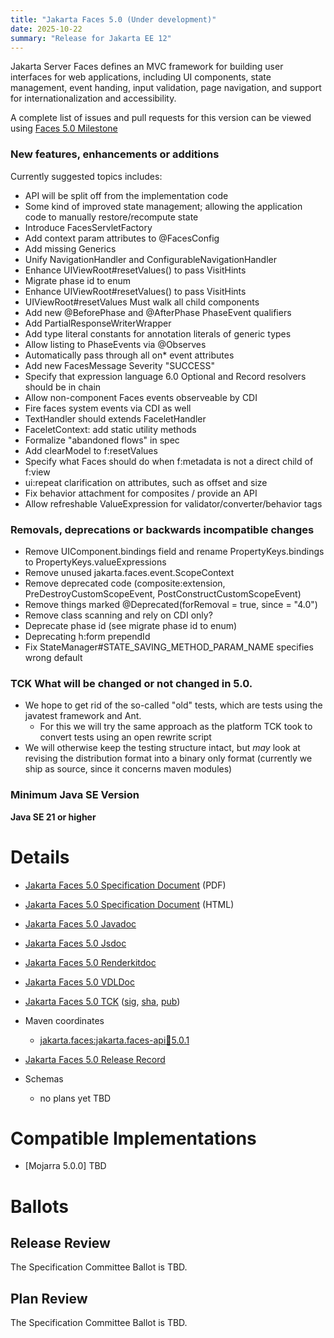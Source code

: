 ```yaml
---
title: "Jakarta Faces 5.0 (Under development)"
date: 2025-10-22
summary: "Release for Jakarta EE 12"
---
```


Jakarta Server Faces defines an MVC framework for building user interfaces for web applications,
including UI components, state management, event handing, input validation, page navigation, and
support for internationalization and accessibility.

A complete list of issues and pull requests for this version can be viewed using [Faces 5.0 Milestone](https://github.com/jakartaee/faces/milestone/22) 

### New features, enhancements or additions
<!-- List here -->
Currently suggested topics includes:
* API will be split off from the implementation code
* Some kind of improved state management; allowing the application code to manually restore/recompute state
* Introduce FacesServletFactory
* Add context param attributes to @FacesConfig
* Add missing Generics
* Unify NavigationHandler and ConfigurableNavigationHandler
* Enhance UIViewRoot#resetValues() to pass VisitHints
* Migrate phase id to enum 
* Enhance UIViewRoot#resetValues() to pass VisitHints
* UIViewRoot#resetValues Must walk all child components 
* Add new @BeforePhase and @AfterPhase PhaseEvent qualifiers 
* Add PartialResponseWriterWrapper 
* Add type literal constants for annotation literals of generic types 
* Allow listing to PhaseEvents via @Observes
* Automatically pass through all on* event attributes 
* Add new FacesMessage Severity "SUCCESS"
* Specify that expression language 6.0 Optional and Record resolvers should be in chain
* Allow non-component Faces events observeable by CDI
* Fire faces system events via CDI as well 
* TextHandler should extends FaceletHandler
* FaceletContext: add static utility methods
* Formalize "abandoned flows" in spec
* Add clearModel to f:resetValues
* Specify what Faces should do when f:metadata is not a direct child of f:view
* ui:repeat clarification on attributes, such as offset and size
* Fix behavior attachment for composites / provide an API
* Allow refreshable ValueExpression for validator/converter/behavior tags


### Removals, deprecations or backwards incompatible changes
<!-- List here -->
* Remove UIComponent.bindings field and rename PropertyKeys.bindings to PropertyKeys.valueExpressions
* Remove unused jakarta.faces.event.ScopeContext
* Remove deprecated code (composite:extension, PreDestroyCustomScopeEvent, PostConstructCustomScopeEvent)
* Remove things marked @Deprecated(forRemoval = true, since = "4.0")
* Remove class scanning and rely on CDI only?
* Deprecate phase id (see migrate phase id to enum)
* Deprecating h:form prependId 
* Fix StateManager#STATE_SAVING_METHOD_PARAM_NAME specifies wrong default

### TCK What will be changed or not changed in 5.0.
 * We hope to get rid of the so-called "old" tests, which are tests using the javatest framework and Ant.
    * For this we will try the same approach as the platform TCK took to convert tests using an open rewrite script 
 * We will otherwise keep the testing structure intact, but *may* look at revising the distribution format into a binary
   only format (currently we ship as source, since it concerns maven modules)


### Minimum Java SE Version
<!-- Specify the minimum required Java SE version for this specification -->
**Java SE 21 or higher**

# Details

* [Jakarta Faces 5.0 Specification Document](./jakarta-faces-5.0.pdf) (PDF)
* [Jakarta Faces 5.0 Specification Document](./jakarta-faces-5.0.html) (HTML)
* [Jakarta Faces 5.0 Javadoc](./apidocs)
* [Jakarta Faces 5.0 Jsdoc](./jsdoc)
* [Jakarta Faces 5.0 Renderkitdoc](./renderkitdoc)
* [Jakarta Faces 5.0 VDLDoc](./vdldoc)
* [Jakarta Faces 5.0 TCK](https://download.eclipse.org/jakartaee/faces/5.0/jakarta-faces-tck-5.0.1.zip) ([sig](https://download.eclipse.org/jakartaee/faces/5.0/jakarta-faces-tck-5.0.1.zip.sig), [sha](https://download.eclipse.org/jakartaee/faces/5.0/jakarta-faces-tck-5.0.1.zip.sha256), [pub](https://raw.githubusercontent.com/jakartaee/specification-committee/master/jakartaee-spec-committee.pub))
* Maven coordinates
  * [jakarta.faces:jakarta.faces-api:jar:5.0.1](https://central.sonatype.com/artifact/jakarta.faces/jakarta.faces-api/5.0.0/jar)
* [Jakarta Faces 5.0 Release Record](https://projects.eclipse.org/projects/ee4j.faces/releases/5.0)


* Schemas
  * no plans yet TBD

# Compatible Implementations

* [Mojarra 5.0.0] TBD

# Ballots

## Release Review

The Specification Committee Ballot is TBD.


## Plan Review

The Specification Committee Ballot is TBD.

